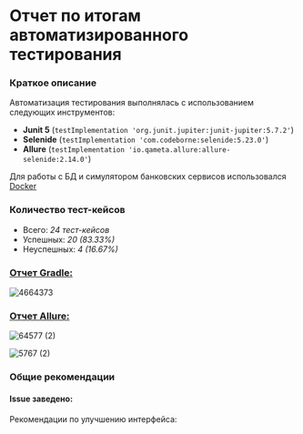 # Отчет по итогам автоматизированного тестирования

### **Краткое описание**

Автоматизация тестирования выполнялась с использованием следующих инструментов:

* **Junit 5** (`testImplementation 'org.junit.jupiter:junit-jupiter:5.7.2'`)
* **Selenide** (`testImplementation 'com.codeborne:selenide:5.23.0'`) 
* **Allure** (`testImplementation 'io.qameta.allure:allure-selenide:2.14.0'`)

Для работы с БД и симулятором банковских сервисов использовался [Docker](https://www.docker.com/products/docker-desktop)

### **Количество тест-кейсов**

* Всего: *24 тест-кейсов*
* Успешных: *20 (83.33%)*
* Неуспешных: *4 (16.67%)*

### [**Отчет Gradle:**](http://localhost:63342/diploma/build/reports/tests/test/index.html?_ijt=8shcm323j26tamtn972jodh8h8)

![4664373](https://user-images.githubusercontent.com/79462466/128639359-19b2b84e-25e3-4707-9d63-153489689429.png)

### [**Отчет Allure:**](http://localhost:63342/diploma/build/reports/allure-report/index.html?_ijt=sphqs0ghl3bhbu8hnc3e7jhgdm#)

![64577 (2)](https://user-images.githubusercontent.com/79462466/128639367-74f5c357-b297-42f4-8553-80d2f32c4c19.png)

![5767 (2)](https://user-images.githubusercontent.com/79462466/128639415-038544e3-fe14-4180-9600-d129c522122d.png)

### **Общие рекомендации**

#### **Issue заведено:**

Рекомендации по улучшению интерфейса:


